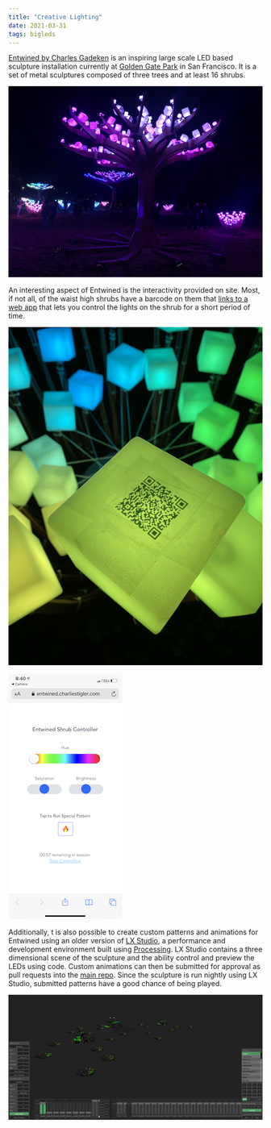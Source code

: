 ```yaml
---
title: "Creative Lighting"
date: 2021-03-31
tags: bigleds
---
```

[Entwined by Charles Gadeken](https://www.charlesgadeken.com/entwined) is an inspiring large scale LED based sculpture installation currently at [Golden Gate Park](https://www.goldengatepark150.com/entwined) in San Francisco. It is a set of metal sculptures composed of three trees and at least 16 shrubs.

![Entwined](/images/entwined.png)

An interesting aspect of Entwined is the interactivity provided on site. Most, if not all, of the waist high shrubs have a barcode on them that [links to a web app](https://entwined.charliestigler.com/shrubs/18?key=26881c3ebd2498fa9d42fc6d474f47af) that lets you control the lights on the shrub for a short period of time.

![barcode](/images/entwinedQR.png)

![app view](/images/entwinedApp.png)

Additionally, t is also possible to create custom patterns and animations for Entwined using an older version of [LX Studio](http://lx.studio), a performance and development environment built using [Processing](https://processing.org). LX Studio contains a three dimensional scene of the sculpture and the ability control and preview the LEDs using code. Custom animations can then be submitted for approval as pull requests into the [main repo](https://github.com/squaredproject/Entwined). Since the sculpture is run nightly using LX Studio, submitted patterns have a good chance of being played.

![LX Studio scene](/images/entwinedLX.png)
